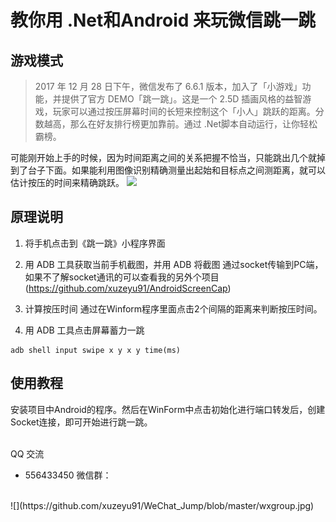 ﻿# 教你用 .Net和Android 来玩微信跳一跳
## 游戏模式

> 2017 年 12 月 28 日下午，微信发布了 6.6.1 版本，加入了「小游戏」功能，并提供了官方 DEMO「跳一跳」。这是一个 2.5D 插画风格的益智游戏，玩家可以通过按压屏幕时间的长短来控制这个「小人」跳跃的距离。分数越高，那么在好友排行榜更加靠前。通过 .Net脚本自动运行，让你轻松霸榜。


可能刚开始上手的时候，因为时间距离之间的关系把握不恰当，只能跳出几个就掉到了台子下面。如果能利用图像识别精确测量出起始和目标点之间测距离，就可以估计按压的时间来精确跳跃。
![](https://github.com/xuzeyu91/WeChat_Jump/blob/master/jump.gif)
## 原理说明

1. 将手机点击到《跳一跳》小程序界面

2. 用 ADB 工具获取当前手机截图，并用 ADB 将截图 通过socket传输到PC端，如果不了解socket通讯的可以查看我的另外个项目(https://github.com/xuzeyu91/AndroidScreenCap)

3. 计算按压时间
通过在Winform程序里面点击2个间隔的距离来判断按压时间。

4. 用 ADB 工具点击屏幕蓄力一跳
```shell
adb shell input swipe x y x y time(ms)
```

## 使用教程

安装项目中Android的程序。然后在WinForm中点击初始化进行端口转发后，创建Socket连接，即可开始进行跳一跳。


<br/>
QQ 交流

- 556433450
微信群：
<br/>
![](https://github.com/xuzeyu91/WeChat_Jump/blob/master/wxgroup.jpg)